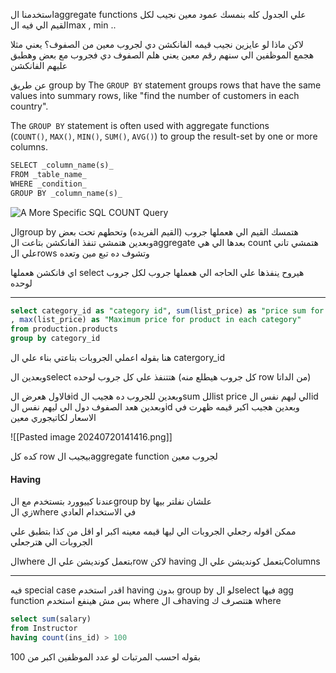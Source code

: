 استخدمنا الaggregate functions علي الجدول كله
بنمسك عمود معين نجيب لكل القيم الي فيه الmax , min ..

لاكن ماذا لو عايزين نجيب قيمه الفانكشن دي لجروب معين من الصفوف؟
يعني مثلا هجمع الموظفين الي سنهم رقم معين 
يعني هلم الصفوف دي فجروب مع بعض 
وهطبق عليهم الفانكشن 

عن طريق group by
The `GROUP BY` statement groups rows that have the same values into summary rows, like "find the number of customers in each country".

The `GROUP BY` statement is often used with aggregate functions (`COUNT()`, `MAX()`, `MIN()`, `SUM()`, `AVG()`) to group the result-set by one or more columns.


```sql
SELECT _column_name(s)_  
FROM _table_name_  
WHERE _condition_  
GROUP BY _column_name(s)_
```

![A More Specific SQL COUNT Query](https://dataschool.com/assets/images/how-to-teach-people-sql/aggregations/aggregations_4.gif)

الgroup by هتمسك القيم الي هعملها جروب (القيم الفريده) وتحطهم تحت بعض
وبعدين هتمشي تنفذ الفانكشن بتاعت الaggregate بعدها الي هي count
هتمشي تاني علي الrows وتشوف ده تبع مين وتعده

اي فانكشن هعملها select هيروح ينفذها علي الحاجه الي هعملها جروب
لكل جروب لوحده


---
```sql
select category_id as "category id", sum(list_price) as "price sum for each category" , count(*)
, max(list_price) as "Maximum price for product in each category"
from production.products 
group by category_id
```
هنا بقوله اعملي الجروبات بتاعتي بناء علي ال catergory_id

وبعدين الselect هتتنفذ علي كل جروب لوحده (كل جروب هيطلع منه row من الداتا) 

فالاول هعرض الid 
وبعدين للجروب ده هجيب الsum للlist price الي ليهم نفس الid 
وبعدين هعد الصفوف دول الي ليهم نفس الid وبعدين هجيب اكبر قيمه ظهرت في الاسعار لكاتيجوري معين 

![[Pasted image 20240720141416.png]]

كده كل row بيجيب الaggregate function لجروب معين 




#### Having
عندنا كييوورد بتستخدم مع الgroup by علشان نفلتر بيها  
زي الwhere في الاستخدام العادي

ممكن اقوله رجعلي الجروبات الي ليها قيمه معينه اكبر او اقل من كذا 
بتطبق علي الجروبات الي هترجعلي



الwhere بتعمل كونديشن علي الrow
لاكن having بتعمل كونديشن علي الColumns



----
فيه special case اقدر استخدم having بدون group by 
لو الselect فيها agg function بس
مش هينفع استخدم where
ف الhaving هتتصرف ك where

```sql
select sum(salary)
from Instructor
having count(ins_id) > 100
```
بقوله احسب المرتبات لو عدد الموظفين اكبر من 100

